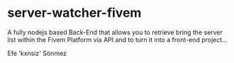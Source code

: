 # server-watcher-fivem
A fully nodejs based Back-End that allows you to retrieve bring the server list within the Fivem Platform via API and to turn it into a front-end project...

Efe 'kxnsiz' Sönmez
